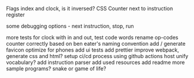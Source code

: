 Flags index and clock, is it inversed?
CSS Counter next to instruction register

some debugging options - next instruction, stop, run

more tests for clock with in and out, test code words
rename op-codes counter correctly based on ben eater's naming convention
add / generate favicon
optimize for phones
add ui tests
add prettier
improve webpack, generate css and html?
setup ci/cd process using github actions
host
unify vocabulary?
add instruction parser
add used resources
add readme
more sample programs?
snake or game of life?